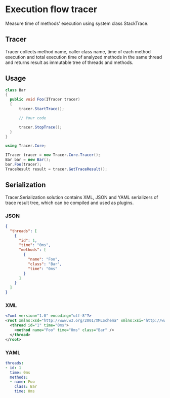 # Execution flow tracer
Measure time of methods' execution using system class StackTrace.

## Tracer
Tracer collects method name, caller class name, time of each method execution and
total execution time of analyzed methods in the same thread and returns result as
immutable tree of threads and methods.

## Usage
```C#
class Bar
{
  public void Foo(ITracer tracer)
  {
      tracer.StartTrace();

      // Your code

      tracer.StopTrace();    
  }
}
```
```C#
using Tracer.Core;

ITracer tracer = new Tracer.Core.Tracer();
Bar bar = new Bar();
bar.Foo(tracer);
TraceResult result = tracer.GetTraceResult();
```

## Serialization
Tracer.Serialization solution contains XML, JSON and YAML serializers of
trace result tree, which can be compiled and used as plugins.
### JSON
```JSON
{
  "threads": [
    {
      "id": 1,
      "time": "0ms",
      "methods": [
        {
          "name": "Foo",
          "class": "Bar",
          "time": "0ms"
        }
      ]
    }
  ]
}
```
### XML
```XML
<?xml version="1.0" encoding="utf-8"?>
<root xmlns:xsd="http://www.w3.org/2001/XMLSchema" xmlns:xsi="http://www.w3.org/2001/XMLSchema-instance">
  <thread id="1" time="0ms">
    <method name="Foo" time="0ms" class="Bar" />
  </thread>
</root>
```
### YAML
```YAML
threads:
- id: 1
  time: 0ms
  methods:
  - name: Foo
    class: Bar
    time: 0ms
```
